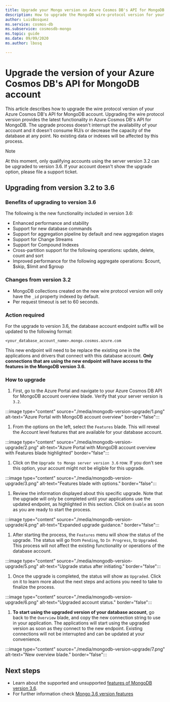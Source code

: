 ```yaml
---
title: Upgrade your Mongo version on Azure Cosmos DB's API for MongoDB
description: How to upgrade the MongoDB wire-protocol version for your existing Azure Cosmos DB's API for MongoDB seamlessly
author: LuisBosquez
ms.service: cosmos-db
ms.subservice: cosmosdb-mongo
ms.topic: guide
ms.date: 09/09/2020
ms.author: lbosq

---
```


# Upgrade the version of your Azure Cosmos DB's API for MongoDB account

This article describes how to upgrade the wire protocol version of your Azure Cosmos DB's API for MongoDB account. Upgrading the wire protocol version provides the latest functionality in Azure Cosmos DB's API for MongoDB. The upgrade process doesn't interrupt the availability of your account and it doesn't consume RU/s or decrease the capacity of the database at any point. No existing data or indexes will be affected by this process.

>[!Note]
> At this moment, only qualifying accounts using the server version 3.2 can be upgraded to version 3.6. If your account doesn't show the upgrade option, please file a support ticket.

## Upgrading from version 3.2 to 3.6

### Benefits of upgrading to version 3.6
The following is the new functionality included in version 3.6:
- Enhanced performance and stability
- Support for new database commands
- Support for aggregation pipeline by default and new aggregation stages
- Support for Change Streams
- Support for Compound Indexes
- Cross-partition support for the following operations: update, delete, count and sort
- Improved performance for the following aggregate operations: $count, $skip, $limit and $group

### Changes from version 3.2
- MongoDB collections created on the new wire protocol version will only have the `_id` property indexed by default.
- Per request timeout is set to 60 seconds.

### Action required
For the upgrade to version 3.6, the database account endpoint suffix will be updated to the following format:

```
<your_database_account_name>.mongo.cosmos.azure.com
```

This new endpoint will need to be replace the existing one in the applications and drivers that connect with this database account. **Only connections that are using the new endpoint will have access to the features in the MongoDB version 3.6.**

### How to upgrade

1. First, go to the Azure Portal and navigate to your Azure Cosmos DB API for MongoDB account overview blade. Verify that your server version is `3.2`. 

:::image type="content" source="./media/mongodb-version-upgrade/1.png" alt-text="Azure Portal with MongoDB account overview" border="false":::

1. From the options on the left, select the `Features` blade. This will reveal the Account level features that are available for your database account.

:::image type="content" source="./media/mongodb-version-upgrade/2.png" alt-text="Azure Portal with MongoDB account overview with Features blade highlighted" border="false":::

1. Click on the `Upgrade to Mongo server version 3.6` row. If you don't see this option, your account might not be eligible for this upgrade.

:::image type="content" source="./media/mongodb-version-upgrade/3.png" alt-text="Features blade with options." border="false":::

1. Review the information displayed about this specific upgrade. Note that the upgrade will only be completed until your applications use the updated endpoint, as highlighted in this section. Click on `Enable` as soon as you are ready to start the process.

:::image type="content" source="./media/mongodb-version-upgrade/4.png" alt-text="Expanded upgrade guidance." border="false":::

1. After starting the process, the `Features` menu will show the status of the upgrade. The status will go from `Pending`, to `In Progress`, to `Upgraded`. This process will not affect the existing functionality or operations of the database account.

:::image type="content" source="./media/mongodb-version-upgrade/5.png" alt-text="Upgrade status after initiating." border="false":::

1. Once the upgrade is completed, the status will show as `Upgraded`. Click on it to learn more about the next steps and actions you need to take to finalize the process.

:::image type="content" source="./media/mongodb-version-upgrade/6.png" alt-text="Upgraded account status." border="false":::

1. **To start using the upgraded version of your database account**, go back to the `Overview` blade, and copy the new connection string to use in your application. The applications will start using the upgraded version as soon as they connect to the new endpoint. Existing connections will not be interrupted and can be updated at your convenience.

:::image type="content" source="./media/mongodb-version-upgrade/7.png" alt-text="New overview blade." border="false":::

## Next steps

- Learn about the supported and unsupported [features of MongoDB version 3.6](mongodb-feature-support-36.md).
- For further information check [Mongo 3.6 version features](https://devblogs.microsoft.com/cosmosdb/azure-cosmos-dbs-api-for-mongodb-now-supports-server-version-3-6/)